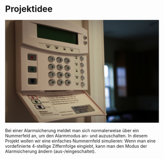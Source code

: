 
# Projektidee #

![Nummerfeld einer Alarmsicherung[^keypad]](images/keypad.jpg)

Bei einer Alarmsicherung meldet man sich normalerweise über ein Nummerfeld an, um den Alarmmodus an- und auzuschalten. In diesem Projekt wollen wir eine einfaches Nummernfeld simulieren: Wenn man eine vordefinierte 4-stellige Ziffernfolge eingiebt, kann man den Modus der Alarmsicherung ändern (aus-/eingeschaltet).

[^keypad]: Quelle: https://www.flickr.com/photos/themillers91705/4916981638
